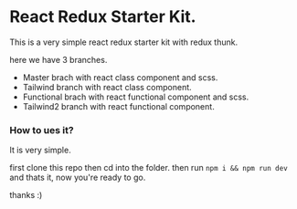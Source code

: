 # React Redux Starter Kit.
This is a very simple react redux starter kit with redux thunk.

here we have 3 branches.
- Master brach with react class component and scss.
- Tailwind branch with react class component.
- Functional brach with react functional component and scss.
- Tailwind2 branch with react functional component.

### How to ues it?
It is very simple.

first clone this repo then cd into the folder.
then run `npm i && npm run dev` and thats it, now you're ready to go.

thanks :)
